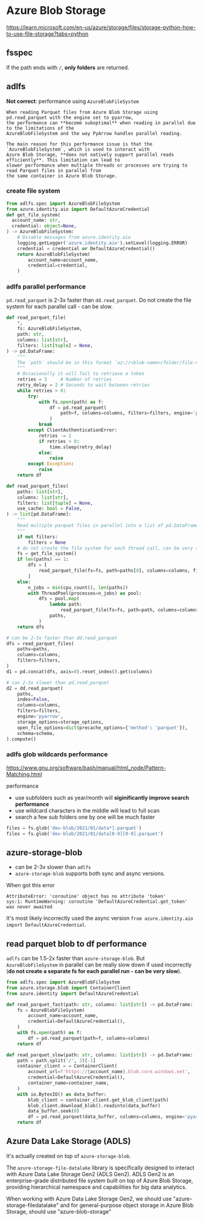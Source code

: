 # Azure Blob Storage
https://learn.microsoft.com/en-us/azure/storage/files/storage-python-how-to-use-file-storage?tabs=python

## fsspec
If the path ends with `/`, **only folders** are returned.

## adlfs
**Not correct**: performance using `AzureBlobFileSystem`
```
When reading Parquet files from Azure Blob Storage using pd.read_parquet with the engine set to pyarrow,
the performance can **become suboptimal** when reading in parallel due to the limitations of the
AzureBlobFileSystem and the way PyArrow handles parallel reading.

The main reason for this performance issue is that the `AzureBlobFileSystem`, which is used to interact with
Azure Blob Storage, **does not natively support parallel reads efficiently**. This limitation can lead to
slower performance when multiple threads or processes are trying to read Parquet files in parallel from
the same container in Azure Blob Storage.
```

### create file system
```py
from adlfs.spec import AzureBlobFileSystem
from azure.identity.aio import DefaultAzureCredential
def get_file_system(
  account_name: str,
  credential: object=None,
) -> AzureBlobFileSystem:
    # Disable messages from azure.identity.aio
    logging.getLogger('azure.identity.aio').setLevel(logging.ERROR)
    credential = credential or DefaultAzureCredential()
    return AzureBlobFileSystem(
        account_name=account_name,
        credential=credential,
    )
```

### adlfs parallel performance
`pd.read_parquet` is 2-3x faster than `dd.read_parquet`. Do not create the file system for each parallel call - can be slow.
```py
def read_parquet_file(
    *,
    fs: AzureBlobFileSystem,
    path: str,
    columns: list[str],
    filters: list[tuple] = None,
) -> pd.DataFrame:
    """
    The `path` should be in this format `az://<blob-name>/folder/file-name`
    """
    # Occasionally it will fail to retrieve a token
    retries = 3     # Number of retries
    retry_delay = 2 # Seconds to wait between retries
    while retries > 0:
        try:
            with fs.open(path) as f:
                df = pd.read_parquet(
                    path=f, columns=columns, filters=filters, engine='pyarrow'
                )
            break
        except ClientAuthenticationError:
            retries -= 1
            if retries > 0:
                time.sleep(retry_delay)
            else:
                raise
        except Exception:
            raise
    return df

def read_parquet_files(
    paths: list[str],
    columns: list[str],
    filters: list[tuple] = None,
    use_cache: bool = False,
) -> list[pd.DataFrame]:
    """
    Read multiple parquet files in parallel into a list of pd.DataFrame
    """
    if not filters:
        filters = None
    # do not create the file system for each thread call, can be very slow
    fs = get_file_system()
    if len(paths) == 1:
        dfs = [
            read_parquet_file(fs=fs, path=paths[0], columns=columns, filters=filters)
        ]
    else:
        n_jobs = min(cpu_count(), len(paths))
        with ThreadPool(processes=n_jobs) as pool:
            dfs = pool.map(
                lambda path:
                    read_parquet_file(fs=fs, path=path, columns=columns, filters=filters),
                paths,
            )
    return dfs

# can be 2-3x faster than dd.read_parquet
dfs = read_parquet_files(
    paths=paths,
    columns=columns,
    filters=filters,
)
d1 = pd.concat(dfs, axis=0).reset_index().get(columns)

# can 2-3x slower than pd.read_parquet
d2 = dd.read_parquet(
    paths,
    index=False,
    columns=columns,
    filters=filters,
    engine='pyarrow',
    storage_options=storage_options,
    open_file_options=dict(precache_options={'method': 'parquet'}),
    schema=schema,
).compute()
```

### adlfs glob wildcards performance
https://www.gnu.org/software/bash/manual/html_node/Pattern-Matching.html

performance
- use subfolders such as year/month will **siginificantly improve search performance**
- use wildcard characters in the middle will lead to full scan
- search a few sub folders one by one will be much faster

```py
files = fs.glob('dev-blob/2021/01/data*].parquet')
files = fs.glob('dev-blob/2021/01/data[0-9][0-9].parquet')
```

## azure-storage-blob
- can be 2-3x slower than `adlfs`
- `azure-storage-blob` supports both sync and async versions.

When got this error
```
AttributeError: 'coroutine' object has no attribute 'token'
sys:1: RuntimeWarning: coroutine 'DefaultAzureCredential.get_token' was never awaited
```
It's most likely incorrectly used the async version `from azure.identity.aio import DefaultAzureCredential`.

## read parquet blob to df performance
`adlfs` can be 1.5-2x faster than `azure-storage-blob`.
But `AzureBlobFileSystem` in parallel can be really slow down if used incorrectly
(**do not create a separate fs for each parallel run - can be very slow**).
```py
from adlfs.spec import AzureBlobFileSystem
from azure.storage.blob import ContainerClient
from azure.identity import DefaultAzureCredential

def read_parquet_fast(path: str, columns: list[str]) -> pd.DataFrame:
    fs = AzureBlobFileSystem(
        account_name=account_name,
        credential=DefaultAzureCredential(),
    )
    with fs.open(path) as f:
        df = pd.read_parquet(path=f, columns=columns)
    return df

def read_parquet_slow(path: str, columns: list[str]) -> pd.DataFrame:
    path = path.split('/', 3)[-1]
    container_client = = ContainerClient(
        account_url=f'https://{account_name}.blob.core.windows.net',
        credential=DefaultAzureCredential(),
        container_name=container_name,
    )
    with io.BytesIO() as data_buffer:
        blob_client = container_client.get_blob_client(path)
        blob_client.download_blob().readinto(data_buffer)
        data_buffer.seek(0)
        df = pd.read_parquet(data_buffer, columns=columns, engine='pyarrow')
    return df
```

## Azure Data Lake Storage (ADLS)
It's actually created on top of `azure-storage-blob`.

The `azure-storage-file-datalake` library is specifically designed to interact with Azure Data Lake Storage Gen2 (ADLS Gen2).
ADLS Gen2 is an enterprise-grade distributed file system built on top of Azure Blob Storage, providing hierarchical namespace and capabilities for big data analytics.

When working with Azure Data Lake Storage Gen2, we should use "azure-storage-filedatalake" and for general-purpose object storage in Azure Blob Storage, should use "azure-blob-storage"
